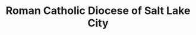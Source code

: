---
layout: repo
title: "Roman Catholic Diocese of Salt Lake City"
id: 25935
permalink: repos/25935/
---